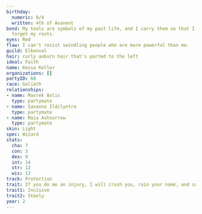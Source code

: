 ```yaml
---
birthday:
  numeric: 0/4
  written: 4th of Avanent
bond: My tools are symbols of my past life, and I carry them so that I will never
  forget my roots.
eyes: Red
flaw: I can't resist swindling people who are more powerful than me.
guild: Elkenval
hair: curly auburn hair that's parted to the left
ideal: Faith
name: Kessa Keller
organizations: []
partyID: 68
race: Goliath
relationships:
- name: Mavrek Aolis
  type: partymate
- name: Savanna Ildilyntra
  type: partymate
- name: Maia Ashsorrow
  type: partymate
skin: Light
spec: Wizard
stats:
  cha: 7
  con: 3
  dex: 9
  int: 14
  str: 12
  wis: 13
track: Protection
trait: If you do me an injury, I will crush you, ruin your name, and salt your fields.
trait1: Incisive
trait2: Steely
year: 2
---
```

